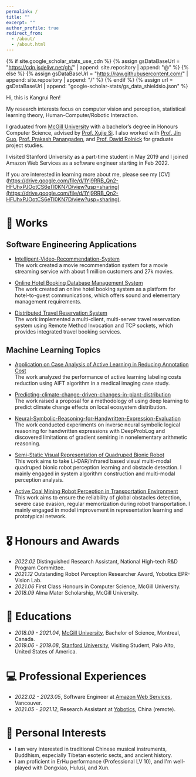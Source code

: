 ```yaml
---
permalink: /
title: ""
excerpt: ""
author_profile: true
redirect_from: 
  - /about/
  - /about.html
---
```


{% if site.google_scholar_stats_use_cdn %}
{% assign gsDataBaseUrl = "https://cdn.jsdelivr.net/gh/" | append: site.repository | append: "@" %}
{% else %}
{% assign gsDataBaseUrl = "https://raw.githubusercontent.com/" | append: site.repository | append: "/" %}
{% endif %}
{% assign url = gsDataBaseUrl | append: "google-scholar-stats/gs_data_shieldsio.json" %}

<span class='anchor' id='about-me'></span>
Hi, this is Kangrui Ren!

My research interests focus on computer vision and perception, statistical learning theory, Human-Computer/Robotic Interaction.

I graduated from [McGill University](https://www.mcgill.ca) with a bachelor’s degree in Honours Computer Science, advised by [Prof. Xujie Si](https://www.cs.mcgill.ca/~xsi). I also worked with [Prof. Jin Guo](https://www.cs.mcgill.ca/~jguo/lab.html), [Prof. Prakash Panangaden](https://www.cs.mcgill.ca/~prakash/), and [Prof. David Rolnick](https://davidrolnick.com/) for graduate project studies. 

I visited Stanford University as a part-time student in May 2019 and I joined Amazon Web Services as a software engineer starting in Feb 2022. 

If you are interested in learning more about me, please see my [CV](https://drive.google.com/file/d/1Yj9RRB_Qn2-HFUhxPJOotCS6eTI0KN7D/view?usp=sharing](https://drive.google.com/file/d/1Yj9RRB_Qn2-HFUhxPJOotCS6eTI0KN7D/view?usp=sharing).


# 📝 Works
## Software Engineering Applications
- [Intelligent-Video-Recommendation-System](https://github.com/KangruiRen0102/Intelligent-Video-Recommendation-System)  
  The work created a movie recommendation system for a movie streaming service with about 1 million customers and 27k movies.
  
- [Online Hotel Booking Database Management System](https://drive.google.com/drive/folders/1cPud3bsF08WWvg0gXF1v9bIzB_zDEk_A?usp=sharing)  
  The work created an online hotel booking system as a platform for hotel-to-guest communications, which offers sound and elementary management requirements.
  
- [Distributed Travel Reservation System](https://drive.google.com/drive/folders/11CwL1YIGfixglh8W0nFGtC3q5_1DmH9z?usp=sharing)  
  The work implemented a multi-client, multi-server travel reservation system using Remote Method Invocation and TCP sockets, which provides integrated travel booking services.

## Machine Learning Topics
- [Application on Case Analysis of Active Learning in Reducing Annotation Cost](https://drive.google.com/file/d/1z2UEpMi762UmMe-_OXGbVc3r4qeD-2Q-/view?usp=sharing)  
  The work analyzed the performance of active learning labeling costs reduction using AIFT algorithm in a medical imaging case study.

- [Predicting-climate-change-driven-changes-in-plant-distribution](https://drive.google.com/file/d/1epxWRMVJHSaiT6j6yeoh8Zhmpd8TRDs2/view?usp=sharing)  
  The work raised a proposal for a methodology of using deep learning to predict climate change effects on local ecosystem distribution.

- [Neural-Symbolic-Reasoning-for-Handwritten-Expression-Evaluation](https://github.com/KangruiRen0102/Neural-Symbolic-Reasoning-for-Handwritten-Expression-Evaluation)   
  The work conducted experiments on inverse neural symbolic logical reasoning for handwritten expressions with DeepProbLog and discovered limitations of gradient semiring in nonelementary arithmetic reasoning.
  
- [Semi-Static Visual Representation of Quadruped Bionic Robot](https://www.yobotics.cn/)  
  This work aims to take Li-DAR/Infrared based visual multi-modal quadruped bionic robot perception learning and obstacle detection.
  I mainly engaged in system algorithm construction and multi-modal perception analysis.
  
- [Active Coal Mining Robot Perception in Transportation Environment](https://www.yobotics.cn/)  
  This work aims to ensure the reliability of global obstacles detection, severe case evasion, regular memorization during robot transportation.
  I mainly engaged in model improvement in representation learning and prototypical network.

# 🎖 Honours and Awards
- *2022.02* Distinguished Research Assistant, National High-tech R&D Program Committee.
- *2021.12* Outstanding Robot Perception Researcher Award, Yobotics EPR-Vision Lab.
- *2021.06* First Class Honours in Computer Science, McGill University.
- *2018.09* Alma Mater Scholarship, McGill University.

# 📖 Educations
- *2018.09 - 2021.04*, [McGill University](https://www.mcgill.ca/), Bachelor of Science, Montreal, Canada.
- *2019.06 - 2019.08*, [Stanford University](https://www.stanford.edu/), Visiting Student, Palo Alto, United States of America.

# 💻 Professional Experiences
- *2022.02 - 2023.05*, Software Engineer at [Amazon Web Services](https://aws.amazon.com/), Vancouver.
- *2021.05 - 2021.12*, Research Assistant at [Yobotics](https://www.yobotics.cn/), China (remote).

# 💬 Personal Interests
- I am very interested in traditional Chinese musical instruments, Buddhism, especially Tibetan esoteric sects, and ancient history.
- I am proficient in ErHu performance (Professional LV 10), and I'm well-played with Dongxiao, Hulusi, and Xun.




